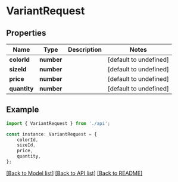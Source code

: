 # VariantRequest


## Properties

Name | Type | Description | Notes
------------ | ------------- | ------------- | -------------
**colorId** | **number** |  | [default to undefined]
**sizeId** | **number** |  | [default to undefined]
**price** | **number** |  | [default to undefined]
**quantity** | **number** |  | [default to undefined]

## Example

```typescript
import { VariantRequest } from './api';

const instance: VariantRequest = {
    colorId,
    sizeId,
    price,
    quantity,
};
```

[[Back to Model list]](../README.md#documentation-for-models) [[Back to API list]](../README.md#documentation-for-api-endpoints) [[Back to README]](../README.md)
